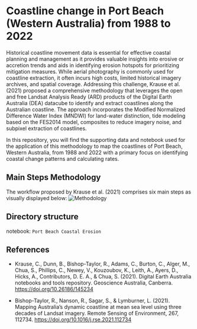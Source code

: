 # Coastline change in Port Beach (Western Australia) from 1988 to 2022

Historical coastline movement data is essential for effective coastal planning and management as it provides valuable insights into erosive or accretion trends and aids in identifying erosion hotspots for prioritizing mitigation measures. While aerial photography is commonly used for coastline extraction, it often incurs high costs, limited historical imagery archives, and spatial coverage. Addressing this challenge, Krause et al. (2021) proposed a comprehensive methodology that leverages the open and free Landsat Analysis Ready (ARD) products of the Digital Earth Australia (DEA) datacube to identify and extract coastlines along the Australian coastline. The approach incorporates the Modified Normalized Difference Water Index (MNDWI) for land-water distinction, tide modeling based on the FES2014 model, composites to reduce imagery noise, and subpixel extraction of coastlines. 

In this repository, you will find the supporting data and notebook used for the application of this methodology to map the coastlines of Port Beach, Western Australia, from 1988 and 2022 with a primary focus on identifying coastal change patterns and calculating rates.

## Main Steps Methodology

The workflow proposed by Krause et al. (2021) comprises six main steps as visually displayed below:
![Methodology]()

## Directory structure 

notebook:
`Port Beach Coastal Erosion`

## References

* Krause, C., Dunn, B., Bishop-Taylor, R., Adams, C., Burton, C., Alger, M., Chua, S., Phillips, C., Newey, V., Kouzoubov, K., Leith, A., Ayers, D., Hicks, A., Contributors, D. E. A., & Chua, S. (2021). Digital Earth Australia notebooks and tools repository. Geoscience Australia, Canberra. https://doi.org/10.26186/145234

* Bishop-Taylor, R., Nanson, R., Sagar, S., & Lymburner, L. (2021). Mapping Australia’s dynamic coastline at mean sea level using three decades of Landsat imagery. Remote Sensing of Environment, 267, 112734. https://doi.org/10.1016/j.rse.2021.112734

